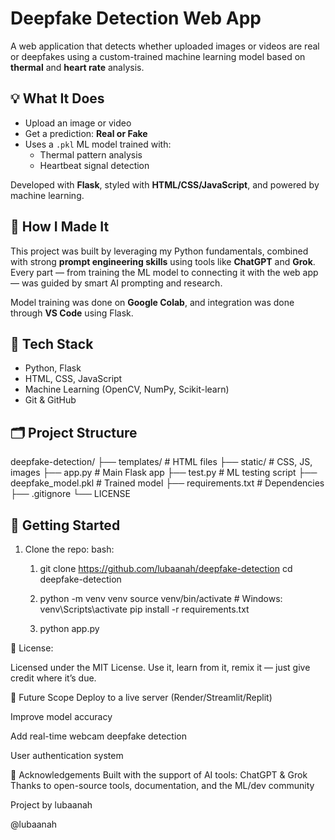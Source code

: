 # Deepfake Detection Web App

A web application that detects whether uploaded images or videos are real or deepfakes using a custom-trained machine learning model based on **thermal** and **heart rate** analysis.


## 💡 What It Does

- Upload an image or video  
- Get a prediction: **Real or Fake**  
- Uses a `.pkl` ML model trained with:
  - Thermal pattern analysis  
  - Heartbeat signal detection

Developed with **Flask**, styled with **HTML/CSS/JavaScript**, and powered by machine learning.


## 🧠 How I Made It

This project was built by leveraging my Python fundamentals, combined with strong **prompt engineering skills** using tools like **ChatGPT** and **Grok**. Every part — from training the ML model to connecting it with the web app — was guided by smart AI prompting and research.

Model training was done on **Google Colab**, and integration was done through **VS Code** using Flask.


## 🔧 Tech Stack

- Python, Flask  
- HTML, CSS, JavaScript  
- Machine Learning (OpenCV, NumPy, Scikit-learn)  
- Git & GitHub


## 🗂️ Project Structure

deepfake-detection/
├── templates/ # HTML files
├── static/ # CSS, JS, images
├── app.py # Main Flask app
├── test.py # ML testing script
├── deepfake_model.pkl # Trained model
├── requirements.txt # Dependencies
├── .gitignore
└── LICENSE


## 🚀 Getting Started

1. Clone the repo:
   bash:
      1. git clone https://github.com/lubaanah/deepfake-detection
cd deepfake-detection

    2. python -m venv venv
source venv/bin/activate  # Windows: venv\Scripts\activate
pip install -r requirements.txt

    3. python app.py

📜 License:

Licensed under the MIT License. Use it, learn from it, remix it — just give credit where it’s due.

📝 Future Scope
Deploy to a live server (Render/Streamlit/Replit)

Improve model accuracy

Add real-time webcam deepfake detection

User authentication system


🤝 Acknowledgements
Built with the support of AI tools: ChatGPT & Grok
Thanks to open-source tools, documentation, and the ML/dev community

Project by lubaanah

@lubaanah
